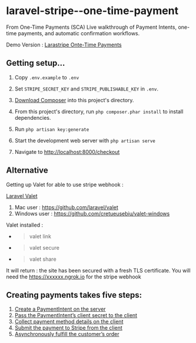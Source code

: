 # laravel-stripe--one-time-payment
From One-Time Payments (SCA) Live walkthrough of Payment Intents, one-time payments, and automatic confirmation workflows.

Demo Version : [Larastripe Onte-Time Payments](https://larastripe.com/checkout)

## Getting setup...

1. Copy `.env.example` to `.env`

2. Set `STRIPE_SECRET_KEY` and `STRIPE_PUBLISHABLE_KEY` in `.env`.

3. [Download Composer](https://getcomposer.org) into this project's directory.

4. From this project's directory, run `php composer.phar install` to install dependencies.

5. Run `php artisan key:generate`

6. Start the development web server with `php artisan serve`

7. Navigate to <http://localhost:8000/checkout>

## Alternative
Getting up Valet for able to use stripe webhook :

[Laravel Valet](https://laravel.com/docs/6.x/valet)

1. Mac user : <https://github.com/laravel/valet>
2. Windows user : <https://github.com/cretueusebiu/valet-windows>

Valet installed :
- > valet link
- > valet secure
- > valet share 

It will return :  the site has been secured with a fresh TLS certificate.
You will need the https://xxxxxx.ngrok.io for the stripe webhook

## Creating payments takes five steps:
 
1. [Create a PaymentIntent on the server](https://stripe.com/docs/payments/payment-intents/web#creating)
2. [Pass the PaymentIntent’s client secret to the client](https://stripe.com/docs/payments/payment-intents/web#passing-to-client)
3. [Collect payment method details on the client](https://stripe.com/docs/payments/payment-intents/web#elements)
4. [Submit the payment to Stripe from the client](https://stripe.com/docs/payments/payment-intents/web#completing-payment)
5. [Asynchronously fulfill the customer’s order](https://stripe.com/docs/payments/payment-intents/web#fulfillment)
